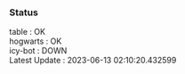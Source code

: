 ### Status


table : OK  
hogwarts : OK  
icy-bot : DOWN  
Latest Update : 2023-06-13 02:10:20.432599
